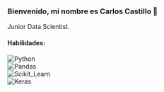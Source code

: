 ### Bienvenido, mi nombre es Carlos Castillo 👋

Junior Data Scientist.

#### Habilidades:
![Python](https://img.shields.io/badge/Python-0077B5?style=for-the-badge&logo=python&logoColor=white&labelColor=101010)</br>
![Pandas](https://img.shields.io/badge/Pandas-1F3A63?style=for-the-badge&logo=pandas&logoColor=white&labelColor=101010)</br>
![Scikit_Learn](https://img.shields.io/badge/Scikit_Learn-FFC300?style=for-the-badge&logo=scikitlearn&logoColor=white&labelColor=101010)</br>
![Keras](https://img.shields.io/badge/Keras-F1401A?style=for-the-badge&logo=keras&logoColor=white&labelColor=101010)</br>
